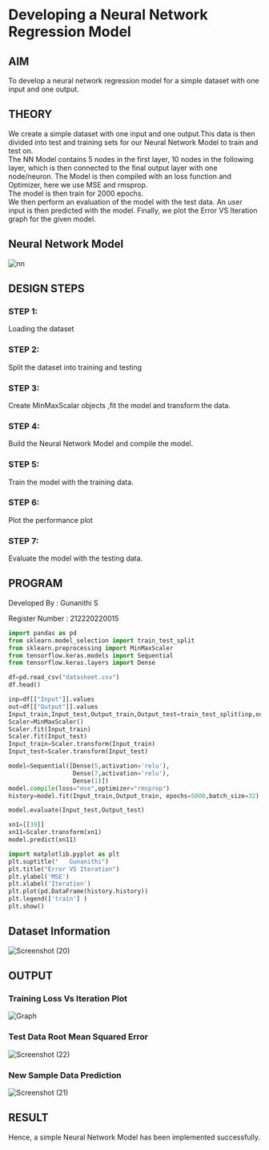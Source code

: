 # Developing a Neural Network Regression Model

## AIM

To develop a neural network regression model for a simple dataset with one input and one output.

## THEORY

We create a simple dataset with one input and one output.This data is then divided into test and training sets for our Neural Network Model to train and test on. <br>
The NN Model contains 5 nodes in the first layer, 10 nodes in the following layer, which is then connected to the final output layer with one node/neuron.
The Model is then compiled with an loss function and Optimizer, here we use MSE and rmsprop. <br>The model is then train for 2000 epochs.<br> We then perform an evaluation of the model with the test data. An user input is then predicted with the model. Finally, we plot the Error VS Iteration graph for the given model.

## Neural Network Model

![nn](https://user-images.githubusercontent.com/89703145/187489272-60ce3dd0-9a1c-4645-98ce-b7177bf750d0.jpg)

## DESIGN STEPS

### STEP 1:

Loading the dataset

### STEP 2:

Split the dataset into training and testing

### STEP 3:

Create MinMaxScalar objects ,fit the model and transform the data.

### STEP 4:

Build the Neural Network Model and compile the model.

### STEP 5:

Train the model with the training data.

### STEP 6:

Plot the performance plot

### STEP 7:

Evaluate the model with the testing data.

## PROGRAM
 Developed By : Gunanithi S
 
 Register Number : 212220220015
```python
import pandas as pd
from sklearn.model_selection import train_test_split
from sklearn.preprocessing import MinMaxScaler
from tensorflow.keras.models import Sequential
from tensorflow.keras.layers import Dense

df=pd.read_csv("datasheet.csv")
df.head()

inp=df[["Input"]].values
out=df[["Output"]].values
Input_train,Input_test,Output_train,Output_test=train_test_split(inp,out,test_size=0.3,random_state=40)
Scaler=MinMaxScaler()
Scaler.fit(Input_train)
Scaler.fit(Input_test)
Input_train=Scaler.transform(Input_train)
Input_test=Scaler.transform(Input_test)

model=Sequential([Dense(5,activation='relu'),
                  Dense(7,activation='relu'),
                  Dense(1)])
model.compile(loss="mse",optimizer="rmsprop")
history=model.fit(Input_train,Output_train, epochs=5000,batch_size=32)

model.evaluate(Input_test,Output_test)

xn1=[[39]]
xn11=Scaler.transform(xn1)
model.predict(xn11)

import matplotlib.pyplot as plt
plt.suptitle("   Gunanithi")
plt.title("Error VS Iteration")
plt.ylabel('MSE')
plt.xlabel('Iteration')
plt.plot(pd.DataFrame(history.history))
plt.legend(['train'] )
plt.show()
```

## Dataset Information

![Screenshot (20)](https://user-images.githubusercontent.com/89703145/187491482-7b45469c-8df9-4612-85c3-bda97cae010a.png)

## OUTPUT

### Training Loss Vs Iteration Plot

![Graph](https://user-images.githubusercontent.com/89703145/187490695-35c1f7d0-265d-4467-a994-3d3a713faa6b.png)

### Test Data Root Mean Squared Error

![Screenshot (22)](https://user-images.githubusercontent.com/89703145/187492669-40405d7a-0845-49dc-b0f6-cee65f44fa20.png)

### New Sample Data Prediction

![Screenshot (21)](https://user-images.githubusercontent.com/89703145/187492207-7143d407-c68b-4e7a-94cf-40df3ee7a670.png)

## RESULT
Hence, a simple Neural Network Model has been implemented successfully.
